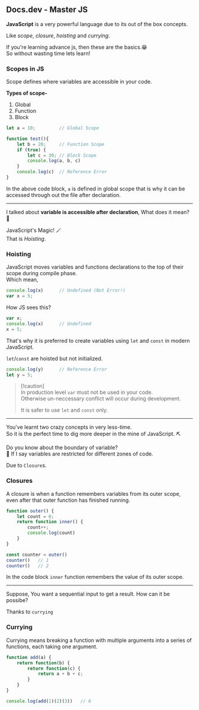 ## Docs.dev - Master JS

**JavaScript** is a very powerful language due to its out of the box concepts.

Like *scope*, *closure*, *hoisting* and *currying*.

If you're learning advance js, then these are the basics.😁<br />
So without wasting time lets learn!

### Scopes in JS
Scope defines where variables are accessible in your code.

**Types of scope-**
1. Global
2. Function
3. Block

```js
let a = 10;         // Global Scope

function test(){
    let b = 20;     // Function Scope
    if (true) {
        let c = 30; // Block Scope
        console.log(a, b, c)
    }
    console.log(c)  // Reference Error
}
```

In the above code block, `a` is defined in global scope that is why it can be accessed through out the file after declaration.<br /> 

***

I talked about **variable is accessible after declaration**, What does it mean? 🤔

JavaScript's Magic! 🪄<br />
That is *Hoisting*.

### Hoisting

JavaScript moves variables and functions declarations to the top of their scope during compile phase.<br />
Which mean,

```js
console.log(x)      // Undefined (Not Error!)
var x = 5;
```

How JS sees this?
```js
var x;
console.log(x)      // Undefined
x = 5;
```

That's why it is preferred to create variables using `let` and `const` in modern JavaScript.

`let`/`const` are hoisted but not initialized.

```js
console.log(y)      // Reference Error
let y = 5;
```

> [!caution]\
> In production level `var` must not be used in your code.\
> Otherwise un-neccessary conflict will occur during development.
>
> It is safer to use `let` and `const` only.

***

You've learnt two crazy concepts in very less-time.<br />
So it is the perfect time to dig more deeper in the mine of JavaScript. ⛏️

Do you know about the boundary of variable?<br /> 🤔
If I say variables are restricted for different zones of code.

Due to `Closure`s.

### Closures
A closure is when a function remembers variables from its outer scope, even after that outer function has finished running.

```js
function outer() {
    let count = 0;
    return function inner() {
        count++;
        console.log(count)
    }
}

const counter = outer()
counter()   // 1
counter()   // 2
```

In the code block `inner` function remembers the value of its outer scope.

***

Suppose, You want a sequential input to get a result.
How can it be possibe?

Thanks to `currying`

### Currying
Currying means breaking a function with multiple arguments into a series of functions, each taking one argument.

```js
function add(a) {
    return function(b) {
        return function(c) {
            return a + b + c;
        }
    }
}

console.log(add(1)(2)(3))   // 6
```

